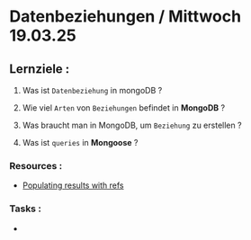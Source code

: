 # Datenbeziehungen / Mittwoch 19.03.25

## Lernziele :

1. Was ist `Datenbeziehung` in mongoDB ?

2. Wie viel `Arten` von `Beziehungen` befindet in **MongoDB** ?

3. Was braucht man in MongoDB, um `Beziehung` zu erstellen ?

4. Was ist `queries` in **Mongoose** ?

### Resources :

- [Populating results with refs](https://mongoosejs.com/docs/populate.html)

### Tasks :

- []()
